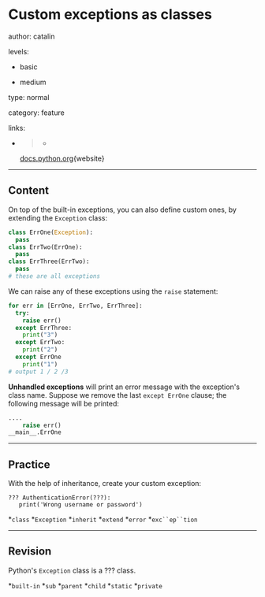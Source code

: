 # Custom exceptions as classes
author: catalin

levels:

  - basic

  - medium

type: normal

category: feature

links:

  - >-
    [docs.python.org](https://docs.python.org/3.5/tutorial/classes.html#exceptions-are-classes-too){website}

---
## Content

On top of the built-in exceptions, you can also define custom ones, by extending the `Exception` class:

```python
class ErrOne(Exception):
  pass
class ErrTwo(ErrOne):
  pass
class ErrThree(ErrTwo):
  pass
# these are all exceptions
```

We can raise any of these exceptions using the `raise` statement:
```python
for err in [ErrOne, ErrTwo, ErrThree]:
  try:
    raise err()
  except ErrThree:
    print("3")
  except ErrTwo:
    print("2")
  except ErrOne
    print("1")
# output 1 / 2 /3
```

**Unhandled exceptions** will print an error message with the exception's class name. Suppose we remove the last `except ErrOne` clause; the following message will be printed:
```python
....
    raise err()
__main__.ErrOne
```

---
## Practice

With the help of inheritance, create your custom exception:
```
??? AuthenticationError(???):
   print('Wrong username or password')
```

*`class`
*`Exception`
*`inherit`
*`extend`
*`error`
*`exc``ep``tion`

---
## Revision

Python's `Exception` class is a ??? class.

*`built-in`
*`sub`
*`parent`
*`child`
*`static`
*`private`
